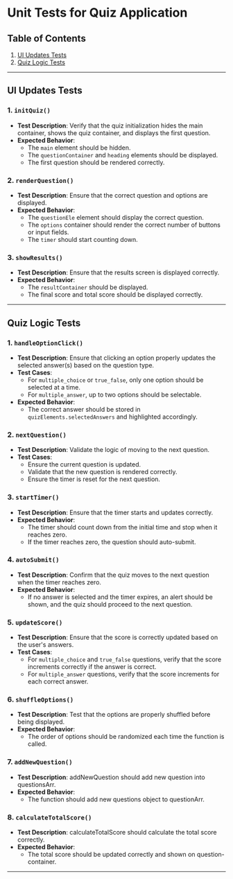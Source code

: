 # Unit Tests for Quiz Application

## Table of Contents
1. [UI Updates Tests](#ui-updates-tests)
2. [Quiz Logic Tests](#quiz-logic-tests)

---

## UI Updates Tests

### 1. `initQuiz()`
- **Test Description**: Verify that the quiz initialization hides the main container, shows the quiz container, and displays the first question.
- **Expected Behavior**:
  - The `main` element should be hidden.
  - The `questionContainer` and `heading` elements should be displayed.
  - The first question should be rendered correctly.

### 2. `renderQuestion()`
- **Test Description**: Ensure that the correct question and options are displayed.
- **Expected Behavior**:
  - The `questionEle` element should display the correct question.
  - The `options` container should render the correct number of buttons or input fields.
  - The `timer` should start counting down.

### 3. `showResults()`
- **Test Description**: Ensure that the results screen is displayed correctly.
- **Expected Behavior**:
  - The `resultContainer` should be displayed.
  - The final score and total score should be displayed correctly.

-------------------------------------------------------------------------------------------------------------------

## Quiz Logic Tests

### 1. `handleOptionClick()`
- **Test Description**: Ensure that clicking an option properly updates the selected answer(s) based on the question type.
- **Test Cases**:
  - For `multiple_choice` or `true_false`, only one option should be selected at a time.
  - For `multiple_answer`, up to two options should be selectable.
- **Expected Behavior**:
  - The correct answer should be stored in `quizElements.selectedAnswers` and highlighted accordingly.

### 2. `nextQuestion()`
- **Test Description**: Validate the logic of moving to the next question.
- **Test Cases**:
  - Ensure the current question is updated.
  - Validate that the new question is rendered correctly.
  - Ensure the timer is reset for the next question.

### 3. `startTimer()`
- **Test Description**: Ensure that the timer starts and updates correctly.
- **Expected Behavior**:
  - The timer should count down from the initial time and stop when it reaches zero.
  - If the timer reaches zero, the question should auto-submit.

### 4. `autoSubmit()`
- **Test Description**: Confirm that the quiz moves to the next question when the timer reaches zero.
- **Expected Behavior**:
  - If no answer is selected and the timer expires, an alert should be shown, and the quiz should proceed to the next question.

### 5. `updateScore()`
- **Test Description**: Ensure that the score is correctly updated based on the user's answers.
- **Test Cases**:
  - For `multiple_choice` and `true_false` questions, verify that the score increments correctly if the answer is correct.
  - For `multiple_answer` questions, verify that the score increments for each correct answer.

### 6. `shuffleOptions()`
- **Test Description**: Test that the options are properly shuffled before being displayed.
- **Expected Behavior**:
  - The order of options should be randomized each time the function is called.

### 7. `addNewQuestion()`
- **Test Description**: addNewQuestion should add new question into questionsArr.
- **Expected Behavior**:
  - The function should add new questions object to questionArr.

### 8. `calculateTotalScore()`
- **Test Description**: calculateTotalScore should calculate the total score correctly.
- **Expected Behavior**:
  - The total score should be updated correctly and shown on question-container.
---
